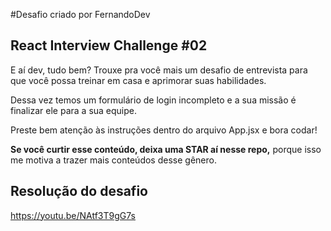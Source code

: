  #Desafio  criado por  FernandoDev

## React Interview Challenge #02

E aí dev, tudo bem? Trouxe pra você mais um desafio de entrevista para que você possa treinar em casa e aprimorar suas habilidades.

Dessa vez temos um formulário de login incompleto e a sua missão é finalizar ele para a sua equipe.

Preste bem atenção às instruções dentro do arquivo App.jsx e bora codar!

**Se você curtir esse conteúdo, deixa uma STAR aí nesse repo,** porque isso me motiva a trazer mais conteúdos desse gênero.

## Resolução do desafio

https://youtu.be/NAtf3T9gG7s
